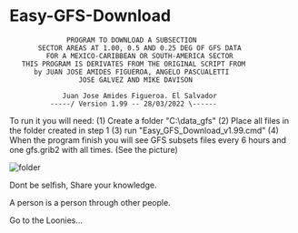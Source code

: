# Easy-GFS-Download

                  PROGRAM TO DOWNLOAD A SUBSECTION
           SECTOR AREAS AT 1.00, 0.5 AND 0.25 DEG OF GFS DATA 
       	     FOR A MEXICO-CARIBBEAN OR SOUTH-AMERICA SECTOR 
	   THIS PROGRAM IS DERIVATES FROM THE ORIGINAL SCRIPT FROM
	      by JUAN JOSE AMIDES FIGUEROA, ANGELO PASCUALETTI
                     JOSE GALVEZ AND MIKE DAVISON

	             Juan Jose Amides Figueroa. El Salvador 
              -----/ Version 1.99 -- 28/03/2022 \------


 To run it you will need: 
  (1) Create a folder "C:\data_gfs"
  (2) Place all files in the folder created in step 1
  (3) run "Easy_GFS_Download_v1.99.cmd"
  (4) When the program finish you will see GFS subsets files every 6 hours and
     one gfs.grib2 with all times. (See the picture)

![folder](https://github.com/joseamidesfigueroa/Easy-GFS-Download/assets/18471059/c3b6d16d-75b0-4e64-85f6-bdce98410438)

Dont be selfish,
Share your knowledge.    

A person is a person
through other people.                           

Go to the Loonies...


